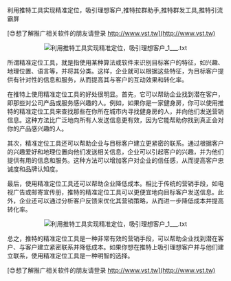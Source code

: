 利用推特工具实现精准定位，吸引理想客户,推特拉群助手,推特群发工具,推特引流霸屏

[😍想了解推广相关软件的朋友请登录 http://www.vst.tw](http://www.vst.tw)

 <center><img src="https://vst.tw/MP4/tuiguang/png/3.png" alt="利用推特工具实现精准定位，吸引理想客户_1___.txt"></center>

所谓精准定位工具，就是指使用某种算法或软件来识别目标客户的特征，如兴趣、地理位置、语言等，并将其分类。这样，企业就可以根据这些特征，为目标客户提供有针对性的信息和服务，从而提高其与客户的互动效果和转化率。

在推特上使用精准定位工具的好处很明显。首先，它可以帮助企业找到潜在客户，即那些对公司产品或服务感兴趣的人。例如，如果你是一家健身房，你可以使用推特的精准定位工具来查找那些在你所在城市内寻找健身房的人，并向他们发送营销信息。这种方法比广泛地向所有人发送信息更有效，因为它能帮助你找到真正会对你的产品感兴趣的人。

其次，精准定位工具还可以帮助企业与目标客户建立更紧密的联系。通过根据客户的兴趣爱好和地理位置向他们发送相关信息，企业可以引起客户的兴趣，并为他们提供有用的信息和服务。这种方法可以增加客户对企业的信任感，从而提高客户忠诚度和品牌认知度。

最后，使用精准定位工具还可以帮助企业降低成本。相比于传统的营销手段，如电视广告或邮寄宣传册，推特的精准定位工具可以更便宜地向目标客户发送信息。此外，企业还可以通过分析客户反馈来优化其营销策略，从而进一步降低成本并提高转化率。

 <center><img src="https://vst.tw/MP4/tuiguang/png/8.png" alt="利用推特工具实现精准定位，吸引理想客户_1___.txt"></center>

总之，推特的精准定位工具是一种非常有效的营销手段，可以帮助企业找到潜在客户、与客户建立紧密联系并降低成本。如果你想在推特上吸引理想客户并与他们建立联系，使用精准定位工具是一种明智的选择。

[😍想了解推广相关软件的朋友请登录 http://www.vst.tw](http://www.vst.tw)



